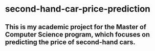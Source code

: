 # second-hand-car-price-prediction
## This is my academic project for the Master of Computer Science program, which focuses on predicting the price of second-hand cars.
